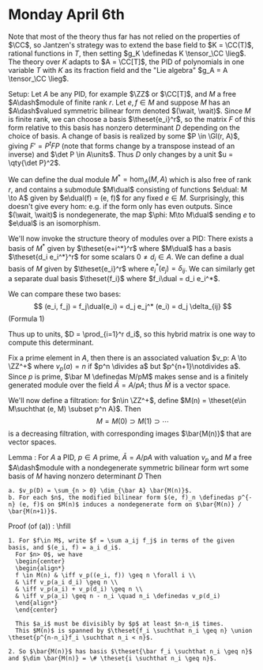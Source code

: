 # Monday April 6th

Note that most of the theory thus far has not relied on the properties of $\CC$, so Jantzen's strategy was to extend the base field to $K = \CC(T)$, rational functions in $T$, then setting $g_K \definedas K \tensor_\CC \lieg$.
The theory over $K$ adapts to $A = \CC[T]$, the PID of polynomials in one variable $T$ with $K$ as its fraction field and the "Lie algebra" $g_A = A \tensor_\CC \lieg$.

Setup:
Let $A$ be any PID, for example $\ZZ$ or $\CC[T]$, and $M$ a free $A\dash$module of finite rank $r$.
Let $e, f\in M$ and suppose $M$ has an $A\dash$valued symmetric bilinear form denoted $(\wait, \wait)$.
Since $M$ is finite rank, we can choose a basis $\theset{e_i}^r$, so the matrix $F$ of this form relative to this basis has nonzero determinant $D$ depending on the choice of basis.
A change of basis is realized by some $P \in \Gl(r, A)$, giving $F' = P^t F P$ (note that forms change by a transpose instead of an inverse) and $\det P \in A\units$.
Thus $D$ only changes by a unit $u = \qty{\det P}^2$.

We can define the dual module $M^* = \hom_A(M, A)$ which is also free of rank $r$, and contains a submodule $M\dual$ consisting of functions $e\dual: M \to A$ given by $e\dual(f) = (e, f)$ for any fixed $e\in M$.
Surprisingly, this doesn't give every hom: e.g. if the form only has even outputs.
Since $(\wait, \wait)$ is nondegenerate, the map $\phi: M\to M\dual$ sending $e$ to $e\dual$ is an isomorphism.

We'll now invoke the structure theory of modules over a PID: There exists a basis of $M^*$ given by $\theset{e+i^*}^r$ where $M\dual$ has a basis $\theset{d_i e_i^*}^r$ for some scalars $0\neq d_i \in A$.
We can define a dual basis of $M$ given by $\theset{e_i}^r$ where $e_i^*(e_j) = \delta_{ij}$.
We can similarly get a separate dual basis $\theset{f_i}$ where $f_i\dual = d_i e_i^*$.

We can compare these two bases:
$$
(e_i, f_j) = f_j\dual(e_i) = d_j e_j^* (e_i) = d_j \delta_{ij}
$$
(Formula 1)

Thus up to units, $D = \prod_{i=1}^r d_i$, so this hybrid matrix is one way to compute this determinant.

Fix a prime element in $A$, then there is an associated valuation $v_p: A \to \ZZ^+$ where $v_p(a) = n$ if $p^n \divides a$ but $p^{n+1}\notdivides a$.
Since $p$ is prime, $\bar M \definedas M/pM$ makes sense and is a finitely generated module over the field $\bar A = A/pA$; thus $\bar M$ is a vector space.

We'll now define a filtration: for $n\in \ZZ^+$, define $M(n) = \theset{e\in M\suchthat (e, M) \subset p^n A}$.
Then
$$
M = M(0) \supset M(1) \supset \cdots
$$
is a decreasing filtration, with corresponding images $\bar{M(n)}$ that are vector spaces.

Lemma
:   For $A$ a PID, $p\in A$ prime, $\bar A = A/pA$ with valuation $v_p$ and $M$ a free $A\dash$module with a nondegenerate symmetric bilinear form wrt some basis of $M$ having nonzero determinant $D$
    Then

    a. $v_p(D) = \sum_{n > 0} \dim_{\bar A} \bar{M(n)}$.
    b. For each $n$, the modified bilinear form $(e, f)_n \definedas p^{-n} (e, f)$ on $M(n)$ induces a nondegenerate form on $\bar{M(n)} / \bar{M(n+1)}$.

Proof (of (a))
:   \hfill

    1. For $f\in M$, write $f = \sum a_ij f_j$ in terms of the given basis, and $(e_i, f) = a_i d_i$.
      For $n> 0$, we have
      \begin{center}
      \begin{align*}
      f \in M(n) & \iff v_p((e_i, f)) \geq n \forall i \\
      & \iff v_p(a_i d_i) \geq n \\
      & \iff v_p(a_i) + v_p(d_i) \geq n \\
      & \iff v_p(a_i) \geq n - n_i \quad n_i \definedas v_p(d_i)
      \end{align*}
      \end{center}

      This $a_i$ must be divisibly by $p$ at least $n-n_i$ times.
      This $M(n)$ is spanned by $\theset{f_i \suchthat n_i \geq n} \union \theset{p^{n-n_i}f_i \suchthat n_i < n}$.

    2. So $\bar{M(n)}$ has basis $\theset{\bar f_i \suchthat n_i \geq n}$ and $\dim \bar{M(n)} = \# \theset{i \suchthat n_i \geq n}$.
